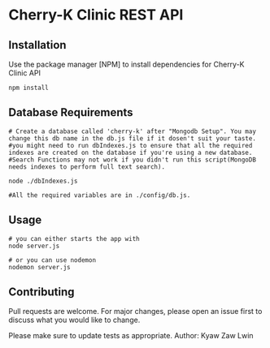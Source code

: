 # Cherry-K Clinic REST API

## Installation

Use the package manager [NPM] to install dependencies for Cherry-K Clinic API

```nodejs
npm install 
```

## Database Requirements
```
# Create a database called 'cherry-k' after "Mongodb Setup". You may change this db name in the db.js file if it dosen't suit your taste.
#you might need to run dbIndexes.js to ensure that all the required indexes are created on the database if you're using a new database.
#Search Functions may not work if you didn't run this script(MongoDB needs indexes to perform full text search).

node ./dbIndexes.js

#All the required variables are in ./config/db.js.
```

## Usage

```nodejs 
# you can either starts the app with 
node server.js

# or you can use nodemon 
nodemon server.js

```

## Contributing

Pull requests are welcome. For major changes, please open an issue first
to discuss what you would like to change.

Please make sure to update tests as appropriate.
Author: Kyaw Zaw Lwin
